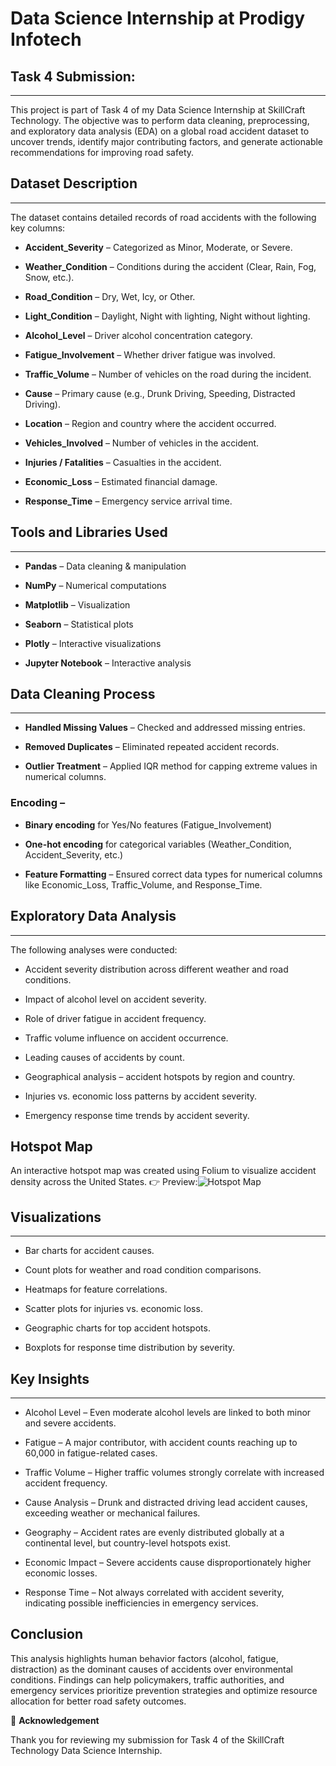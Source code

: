# **Data Science Internship at Prodigy Infotech**

## **Task 4 Submission:**
-----

This project is part of Task 4 of my Data Science Internship at SkillCraft Technology.
The objective was to perform data cleaning, preprocessing, and exploratory data analysis (EDA) on a global road accident dataset to uncover trends, identify major contributing factors, and generate actionable recommendations for improving road safety.

## Dataset Description
____________

The dataset contains detailed records of road accidents with the following key columns:

* **Accident_Severity** – Categorized as Minor, Moderate, or Severe.

* **Weather_Condition** – Conditions during the accident (Clear, Rain, Fog, Snow, etc.).

* **Road_Condition** – Dry, Wet, Icy, or Other.

* **Light_Condition** – Daylight, Night with lighting, Night without lighting.

* **Alcohol_Level** – Driver alcohol concentration category.

* **Fatigue_Involvement** – Whether driver fatigue was involved.

* **Traffic_Volume** – Number of vehicles on the road during the incident.

* **Cause** – Primary cause (e.g., Drunk Driving, Speeding, Distracted Driving).

* **Location** – Region and country where the accident occurred.

* **Vehicles_Involved** – Number of vehicles in the accident.

* **Injuries / Fatalities** – Casualties in the accident.

* **Economic_Loss** – Estimated financial damage.

* **Response_Time** – Emergency service arrival time.

## Tools and Libraries Used
__________________

* **Pandas** – Data cleaning & manipulation

* **NumPy** – Numerical computations

* **Matplotlib** – Visualization

* **Seaborn** – Statistical plots

* **Plotly** – Interactive visualizations

* **Jupyter Notebook** – Interactive analysis

## **Data Cleaning Process**
-------

* **Handled Missing Values** – Checked and addressed missing entries.

* **Removed Duplicates** – Eliminated repeated accident records.

* **Outlier Treatment** – Applied IQR method for capping extreme values in numerical columns.

### **Encoding** –

* **Binary encoding** for Yes/No features (Fatigue_Involvement)

* **One-hot encoding** for categorical variables (Weather_Condition, Accident_Severity, etc.)

* **Feature Formatting** – Ensured correct data types for numerical columns like Economic_Loss, Traffic_Volume, and Response_Time.

## Exploratory Data Analysis
____________

The following analyses were conducted:

* Accident severity distribution across different weather and road conditions.

* Impact of alcohol level on accident severity.

* Role of driver fatigue in accident frequency.

* Traffic volume influence on accident occurrence.

* Leading causes of accidents by count.

* Geographical analysis – accident hotspots by region and country.

* Injuries vs. economic loss patterns by accident severity.

* Emergency response time trends by accident severity.

## Hotspot Map

An interactive hotspot map was created using Folium to visualize accident density across the United States.
👉 Preview:![Hotspot Map]((https://github.com/AswathyD31/SKILLCRAFT_DS_04/blob/da2bdbc81acd6f1ee7b188bb1966004dad09767b/Accident%20Hotspots%20by%20Country.JPG))

## Visualizations
 __________

* Bar charts for accident causes.

* Count plots for weather and road condition comparisons.

* Heatmaps for feature correlations.

* Scatter plots for injuries vs. economic loss.

* Geographic charts for top accident hotspots.

* Boxplots for response time distribution by severity.

## Key Insights
___________

* Alcohol Level – Even moderate alcohol levels are linked to both minor and severe accidents.

* Fatigue – A major contributor, with accident counts reaching up to 60,000 in fatigue-related cases.

* Traffic Volume – Higher traffic volumes strongly correlate with increased accident frequency.

* Cause Analysis – Drunk and distracted driving lead accident causes, exceeding weather or mechanical failures.

* Geography – Accident rates are evenly distributed globally at a continental level, but country-level hotspots exist.

* Economic Impact – Severe accidents cause disproportionately higher economic losses.

* Response Time – Not always correlated with accident severity, indicating possible inefficiencies in emergency services.

## **Conclusion**

This analysis highlights human behavior factors (alcohol, fatigue, distraction) as the dominant causes of accidents over environmental conditions.
Findings can help policymakers, traffic authorities, and emergency services prioritize prevention strategies and optimize resource allocation for better road safety outcomes.

🙏 **Acknowledgement**

Thank you for reviewing my submission for Task 4 of the SkillCraft Technology Data Science Internship.
